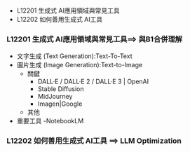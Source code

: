 ##
- L12201 生成式 AI應用領域與常見工具
- L12202 如何善用生成式 AI工具
### L12201 生成式 AI應用領域與常見工具==> 與B1合併理解
- 文字生成 (Text Generation):Text-To-Text
- 圖片生成 (Image Generation):Text-to-Image
  - 關鍵
    - DALL·E / DALL·E 2 / DALL·E 3 | OpenAI
    - Stable Diffusion
    - MidJourney
    - Imagen|Google
  - 其他 
- 重要工具
  -NotebookLM 

### L12202 如何善用生成式 AI工具 ==> LLM Optimization
